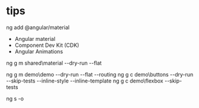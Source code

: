 # tips

ng add @angular/material
- Angular material
- Component Dev Kit (CDK)
- Angular Animations

ng g m shared\material --dry-run --flat

ng g m demo\demo --dry-run --flat --routing
ng g c demo\buttons --dry-run --skip-tests --inline-style --inline-template
ng g c demo\flexbox  --skip-tests 

ng s -o
